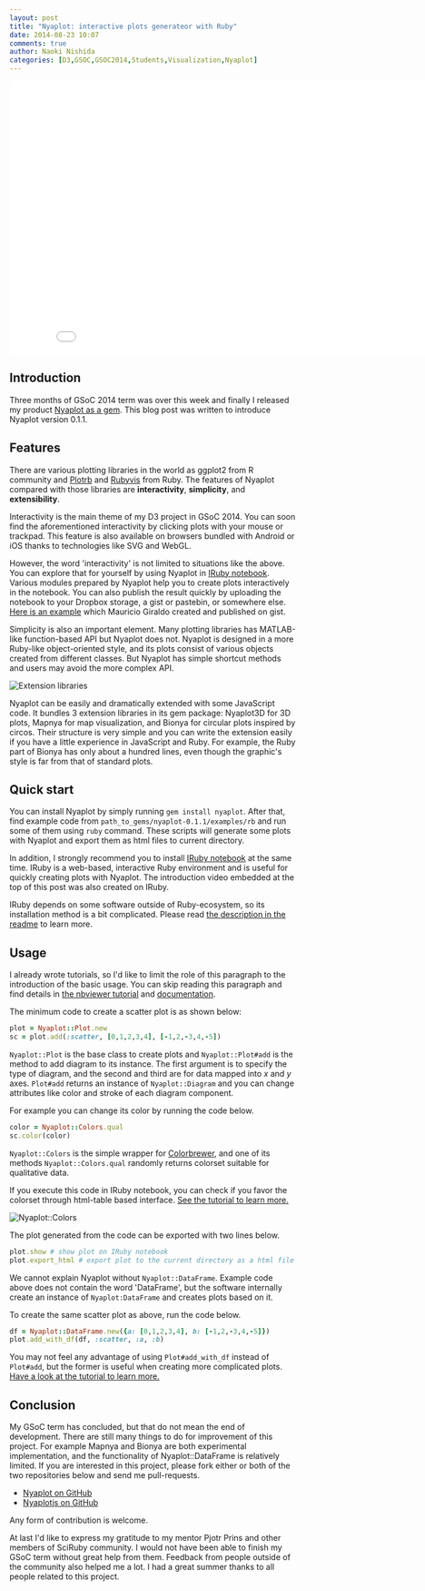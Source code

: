 ```yaml
---
layout: post
title: "Nyaplot: interactive plots generateor with Ruby"
date: 2014-08-23 10:07
comments: true
author: Naoki Nishida
categories: [D3,GSOC,GSOC2014,Students,Visualization,Nyaplot]
---
```


<iframe width="853" height="480" src="//www.youtube.com/embed/ZxjqsIluM88" frameborder="0" allowfullscreen></iframe>

## Introduction

Three months of GSoC 2014 term was over this week and finally I
released my product [Nyaplot as a gem](http://rubygems.org/gems/nyaplot). 
This blog post was written to introduce Nyaplot version 0.1.1.

## Features

There are various plotting libraries in the world as ggplot2 from R
community and [Plotrb](https://github.com/zuhao/plotrb) and
[Rubyvis](https://github.com/clbustos/rubyvis) from Ruby.  The
features of Nyaplot compared with those libraries are
**interactivity**, **simplicity**, and **extensibility**.

Interactivity is the main theme of my D3 project in GSoC 2014. You can
soon find the aforementioned interactivity by clicking plots with your
mouse or trackpad. This feature is also available on browsers bundled
with Android or iOS thanks to technologies like SVG and WebGL.

However, the word 'interactivity' is not limited to situations like
the above. You can explore that for yourself by using Nyaplot in [IRuby notebook](https://github.com/minad/iruby). Various 
modules prepared
by Nyaplot help you to create plots interactively in the notebook.
You can also publish the result quickly by uploading the notebook to
your Dropbox storage, a gist or pastebin, or somewhere else. [Here is an example](http://nbviewer.ipython.org/gist/mgiraldo/a68b53175ce5892531bc)
which Mauricio Giraldo created and published on gist.

Simplicity is also an important element.  Many plotting libraries has
MATLAB-like function-based API but Nyaplot does not.  Nyaplot is
designed in a more Ruby-like object-oriented style, and its plots
consist of various objects created from different classes. But Nyaplot
has simple shortcut methods and users may avoid the more complex API.

![Extension libraries](https://dl.dropboxusercontent.com/u/47978121/gsoc/extensions_for_blog_post.png)

Nyaplot can be easily and dramatically extended with some JavaScript
code. It bundles 3 extension libraries in its gem package: Nyaplot3D
for 3D plots, Mapnya for map visualization, and Bionya for circular
plots inspired by circos. Their structure is very simple and you can
write the extension easily if you have a little experience in
JavaScript and Ruby. For example, the Ruby part of Bionya has only
about a hundred lines, even though the graphic's style is far from
that of standard plots.

## Quick start

You can install Nyaplot by simply running `gem install nyaplot`.
After that, find example code from
`path_to_gems/nyaplot-0.1.1/examples/rb` and run some of them using
`ruby` command.  These scripts will generate some plots with Nyaplot
and export them as html files to current directory.

In addition, I strongly recommend you to install [IRuby notebook](https://github.com/minad/iruby) at 
the same time. IRuby is a
web-based, interactive Ruby environment and is useful for quickly
creating plots with Nyaplot. The introduction video embedded at the
top of this post was also created on IRuby.

IRuby depends on some software outside of Ruby-ecosystem, so its
installation method is a bit complicated. Please read [the description in the readme](https://github.com/domitry/nyaplot#install-iruby-notebook)
to learn more.

## Usage

I already wrote tutorials, so I'd like to limit the role of this
paragraph to the introduction of the basic usage. You can skip
reading this paragraph and find details in [the nbviewer tutorial](http://nbviewer.ipython.org/github/domitry/nyaplot/blob/master/examples/notebook/Index.ipynb)
and [documentation](http://rubydoc.info/gems/nyaplot/0.1.1/frames).

The minimum code to create a scatter plot is as shown below:

```ruby
plot = Nyaplot::Plot.new
sc = plot.add(:scatter, [0,1,2,3,4], [-1,2,-3,4,-5])
```

`Nyaplot::Plot` is the base class to create plots and
`Nyaplot::Plot#add` is the method to add diagram to its instance.  The
first argument is to specify the type of diagram, and the second and
third are for data mapped into _x_ and _y_ axes.  `Plot#add` returns an
instance of `Nyaplot::Diagram` and you can change attributes like
color and stroke of each diagram component.

For example you can change its color by running the code below.
```ruby
color = Nyaplot::Colors.qual
sc.color(color)
```

`Nyaplot::Colors` is the simple wrapper for
[Colorbrewer](http://colorbrewer2.org), and one of its methods
`Nyaplot::Colors.qual` randomly returns colorset suitable for
qualitative data.

If you execute this code in IRuby notebook, you can check if you favor
the colorset through html-table based interface. [See the tutorial to learn more.](http://nbviewer.ipython.org/github/domitry/nyaplot/blob/master/examples/notebook/Colors.ipynb)

![Nyaplot::Colors](https://dl.dropboxusercontent.com/u/47978121/gsoc/colors.png)

The plot generated from the code can be exported with two lines below.

```ruby
plot.show # show plot on IRuby notebook
plot.export_html # export plot to the current directory as a html file
```

We cannot explain Nyaplot without `Nyaplot::DataFrame`. Example code
above does not contain the word 'DataFrame', but the software
internally create an instance of `Nyaplot:DataFrame` and creates plots
based on it.

To create the same scatter plot as above, run the code below.

```ruby
df = Nyaplot::DataFrame.new({a: [0,1,2,3,4], b: [-1,2,-3,4,-5]})
plot.add_with_df(df, :scatter, :a, :b)
```

You may not feel any advantage of using `Plot#add_with_df` instead of `Plot#add`, but the former is useful when creating more complicated plots. [Have a look at the tutorial to learn more.](http://nbviewer.ipython.org/github/domitry/Nyaplot/blob/master/examples/notebook/Interaction_with_DataFrame.ipynb)

## Conclusion

My GSoC term has concluded, but that do not mean the end of
development.  There are still many things to do for improvement of
this project.  For example Mapnya and Bionya are both experimental
implementation, and the functionality of Nyaplot::DataFrame is
relatively limited.  If you are interested in this project, please
fork either or both of the two repositories below and send me
pull-requests.

* [Nyaplot on GitHub](https://github.com/domitry/nyaplot)
* [Nyaplotjs on GitHub](https://github.com/domitry/Nyaplotjs)

Any form of contribution is welcome.

At last I'd like to express my gratitude to my mentor Pjotr Prins and
other members of SciRuby community.  I would not have been able to
finish my GSoC term without great help from them.  Feedback from
people outside of the community also helped me a lot.  I had a great
summer thanks to all people related to this project.
